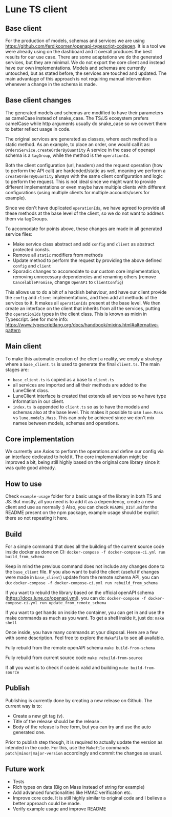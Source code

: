 # Lune TS client

## Base client

For the production of models, schemas and services we are using
https://github.com/ferdikoomen/openapi-typescript-codegen. It is a tool we were already using
on the dashboard and it overall produces the best results for our use case. There are some
adaptations we do the generated services, but they are minimal.
We do not export the core client and instead have our own implementations. Models and schemas
are currently untouched, but as stated before, the services are touched and updated.
The main advantage of this approach is not requiring manual intervention whenever a change in
the schema is made.

## Base client changes

The generated models and schemas are modified to have their parameters as camelCase instead
of snake_case. The TS/JS ecosystem prefers camelCase while http arguments usually do snake_case
so we convert them to better reflect usage in code.

The original services are generated as classes, where each method is a static method.
As an example, to place an order, one would call it as: `OrdersService.createOrderByQuantity`
A service in the case of openapi schema is a `tagGroup`, while the method is the `operationId`.

Both the client configuration (url, headers) and the request operation (how to perform the
API call) are hardcoded/static as well, meaning we perform a `createOrderByQuantity` always
with the same client configuration and logic to perform the request. This is not ideal since
we might want to provide different implementations or even maybe have multiple clients with
different configurations (using multiple clients for multiple accounts/users for example).

Since we don't have duplicated `operationIds`, we have agreed to provide all these methods at
the base level of the client, so we do not want to address them via tagGroups.

To accomodate for points above, these changes are made in all generated service files:

- Make service class abstract and add `config` and `client` as abstract protected consts.
- Remove all `static` modifiers from methods
- Update method to perform the request by providing the above defined `config` and `client`
- Sporadic changes to accomodate to our custom core implementation, removing unnecessary
  dependencies and renaming others (remove `CancelablePromise`, change `OpenAPI` to `ClientConfig`)

This allows us to do a bit of a hackish behaviour, and have our client provide the `config` and
`client` implementations, and then add all methods of the services to it. It makes all
`operationIds` present at the base level. We then create an interface on the client that inherits
from all the services, putting the `operationIds` types in the client class. This is known as
mixin in Typescript.
See for more info: https://www.typescriptlang.org/docs/handbook/mixins.html#alternative-pattern

## Main client

To make this automatic creation of the client a reality, we emply a strategy where a `base_client.ts`
is used to generate the final `client.ts`. The main stages are:

- `base_client.ts` is copied as a base to `client.ts`
- all services are imported and all their methods are added to the LuneClient class.
- LuneClient interface is created that extends all services so we have type information in our client.
- `index.ts` is appended to `client.ts` so as to have the models and schemas also at the base level.
  This makes it possible to use `lune.Mass` vs `lune.models.Mass`. This can only be achieved since
  we don't mix names between models, schemas and operations.

## Core implementation

We currently use Axios to perform the operations and define our config via an interface dedicated to
hold it. The core implementation might be improved a bit, being still highly based on the original
core library since it was quite good already.

## How to use

Check `example-usage` folder for a basic usage of the library in both TS and JS. But mostly, all you
need is to add it as a dependency, create a new client and use as normally :)
Also, you can check `README_DIST.md` for the README present on the npm package, example usage should be
explicit there so not repeating it here.

## Build

For a simple command that does all the building of the current source code inside docker as done on CI:
`docker-compose -f docker-compose-ci.yml run build_from_schema`

Keep in mind the previous command does not include any changes done to the `base_client` file.
If you also want to build the client (useful if changes were made in `base_client`) update from the
remote schema API, you can do:
`docker-compose -f docker-compose-ci.yml run rebuild_from_schema`

If you want to rebuild the library based on the official openAPI schema (https://docs.lune.co/openapi.yml), you can do:
`docker-compose -f docker-compose-ci.yml run update_from_remote_schema`

If you want to get hands on inside the container, you can get in and use the make commands as much
as you want. To get a shell inside it, just do:
`make shell`

Once inside, you have many commands at your disposal. Here are a few with some description. Feel free to explore the `Makefile` to see all available.

Fully rebuild from the remote openAPI schema
`make build-from-schema`

Fully rebuild from current source code
`make rebuild-from-source`

If all you want is to check if code is valid and building
`make build-from-source`

## Publish

Publishing is currently done by creating a new release on Github. The current way is to:
- Create a new git tag (v<number>).
- Title of the release should be the release <number>.
- Body of the release is free form, but you can try and use the auto generated one.

Prior to publish step though, it is required to actually update the version as intended in the code.
For this, use the `Makefile` commands `patch|minor|major-version` accordingly and commit the changes as usual.

## Future work

- Tests
- Rich types on data (Big on Mass instead of string for example)
- Add advanced functionalities like HMAC verification etc.
- Improve core code. It is still highly similar to original code and I believe a better approach could be made.
- Verify example usage and improve README
